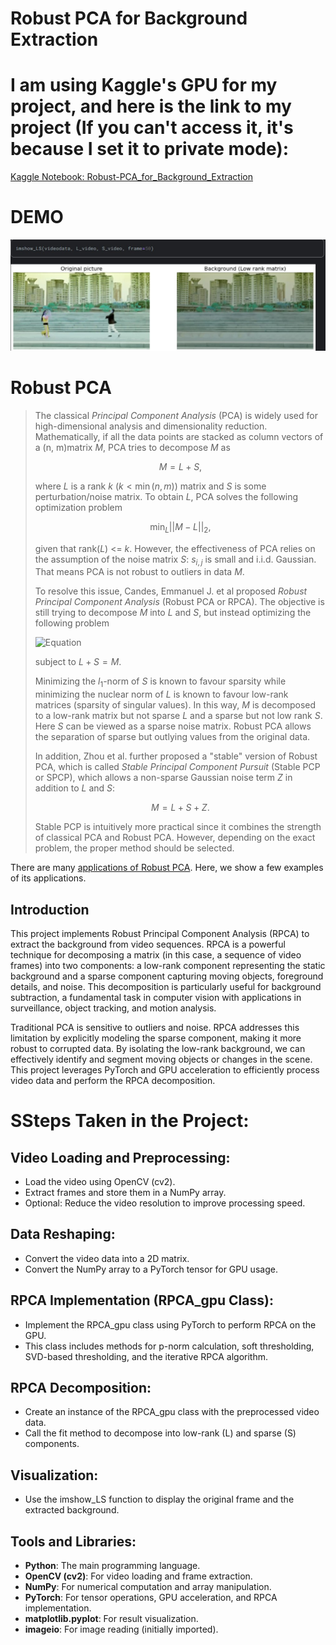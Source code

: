 # Robust PCA for Background Extraction

# I am using Kaggle's GPU for my project, and here is the link to my project (If you can't access it, it's because I set it to private mode): 
[Kaggle Notebook: Robust-PCA_for_Background_Extraction](https://www.kaggle.com/code/nguyenquyetgiangson/robust-pca-for-background-extraction)

# DEMO
![Demo](https://github.com/GiangSon-5/Robust-PCA_for_Background_Extraction/blob/main/images/demo.jpg)

# Robust PCA

> The classical _Principal Component Analysis_ (PCA) is widely used for high-dimensional analysis and dimensionality reduction. Mathematically, if all the data points are stacked as column vectors of a (n, m)matrix $M$, PCA tries to decompose $M$ as
> 
> $$M = L + S,$$
> 
> where $L$ is a rank $k$ ($k<\min(n,m)$) matrix and $S$ is some perturbation/noise matrix. To obtain $L$, PCA solves the following optimization problem
> 
> $$\min_{L} ||M-L||_2,$$
> 
> given that rank($L$) <= $k$. However, the effectiveness of PCA relies on the assumption of the noise matrix $S$: $s_{i,j}$ is small and i.i.d. Gaussian. That means PCA is not robust to outliers in data $M$.
> 
> To resolve this issue, Candes, Emmanuel J. et al proposed _Robust Principal Component Analysis_ (Robust PCA or RPCA). The objective is still trying to decompose $M$ into $L$ and $S$, but instead optimizing the following problem
> 
> ![Equation](https://latex.codecogs.com/svg.image?\min_{L,S}%20||L||_{*}%20+%20\lambda||S||_{1})
> 
> subject to $L+S = M$.
> 
> Minimizing the $l_1$-norm of $S$ is known to favour sparsity while minimizing the nuclear norm of $L$ is known to favour low-rank matrices (sparsity of singular values). In this way, $M$ is decomposed to a low-rank matrix but not sparse $L$ and a sparse but not low rank $S$. Here $S$ can be viewed as a sparse noise matrix. Robust PCA allows the separation of sparse but outlying values from the original data.
> 
> In addition, Zhou et al. further proposed a "stable" version of Robust PCA, which is called _Stable Principal Component Pursuit_ (Stable PCP or SPCP), which allows a non-sparse Gaussian noise term $Z$ in addition to $L$ and $S$:
> 
> $$M = L+S+Z.$$
> 
> Stable PCP is intuitively more practical since it combines the strength of classical PCA and Robust PCA. However, depending on the exact problem, the proper method should be selected.

There are many [applications of Robust PCA](https://www.comp.nus.edu.sg/~cs5240/lecture/robust-pca.pdf). Here, we show a few examples of its applications.


## Introduction

This project implements Robust Principal Component Analysis (RPCA) to extract the background from video sequences. RPCA is a powerful technique for decomposing a matrix (in this case, a sequence of video frames) into two components: a low-rank component representing the static background and a sparse component capturing moving objects, foreground details, and noise. This decomposition is particularly useful for background subtraction, a fundamental task in computer vision with applications in surveillance, object tracking, and motion analysis.

Traditional PCA is sensitive to outliers and noise. RPCA addresses this limitation by explicitly modeling the sparse component, making it more robust to corrupted data. By isolating the low-rank background, we can effectively identify and segment moving objects or changes in the scene. This project leverages PyTorch and GPU acceleration to efficiently process video data and perform the RPCA decomposition.

# SSteps Taken in the Project:

## Video Loading and Preprocessing:

- Load the video using OpenCV (cv2).
- Extract frames and store them in a NumPy array.
- Optional: Reduce the video resolution to improve processing speed.

## Data Reshaping:

- Convert the video data into a 2D matrix.
- Convert the NumPy array to a PyTorch tensor for GPU usage.

## RPCA Implementation (RPCA_gpu Class):

- Implement the RPCA_gpu class using PyTorch to perform RPCA on the GPU.
- This class includes methods for p-norm calculation, soft thresholding, SVD-based thresholding, and the iterative RPCA algorithm.

## RPCA Decomposition:

- Create an instance of the RPCA_gpu class with the preprocessed video data.
- Call the fit method to decompose into low-rank (L) and sparse (S) components.

## Visualization:

- Use the imshow_LS function to display the original frame and the extracted background.

## Tools and Libraries:

- **Python**: The main programming language.
- **OpenCV (cv2)**: For video loading and frame extraction.
- **NumPy**: For numerical computation and array manipulation.
- **PyTorch**: For tensor operations, GPU acceleration, and RPCA implementation.
- **matplotlib.pyplot**: For result visualization.
- **imageio**: For image reading (initially imported).
